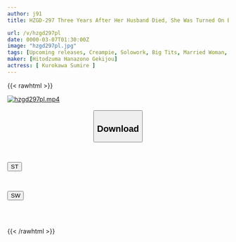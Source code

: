 ```yaml
---
author: j91
title: HZGD-297 Three Years After Her Husband Died, She Was Turned On By The Moans Of Her Daughter And Her Boyfriend... When Her Daughter Was Away, She Gave Him A Handjob And Spread His Asshole To Seduce Him And Make Him Cum Inside Her. Sumire Kurokawa

url: /v/hzgd297pl
date: 0000-03-07T01:30:00Z
image: "hzgd297pl.jpg"
tags: [Upcoming releases, Creampie, Solowork, Big Tits, Married Woman, Affair, Drama, Cuckold	]
maker: [Hitodzuma Hanazono Gekijou]
actress: [ Kurokawa Sumire ]
---
```



{{< rawhtml >}}

<div class="video" data-videoid="pending_link.html">
    <a href="javascript:;">
        <img src="/v/hzgd297pl/hzgd297pl.jpg" width="WIDTH" height="HEIGHT" alt="hzgd297pl.mp4" loading="lazy">
    </a>
</div>

<script type="text/javascript" src="https://j91.asia/asset/on-demand-pend.js"></script>

<br>
  <link rel="stylesheet" href="https://j91.asia/asset/bs5.css">
  
  <center>
  <button class="btn btn-primary" type="button" data-bs-toggle="collapse" data-bs-target=".multi-collapse" aria-expanded="false" aria-controls="multiCollapseExample1 multiCollapseExample2"><h2>Download</h2></button></center>
</p>
<div class="row">
  <div class="col">
    <div class="collapse multi-collapse" id="multiCollapseExample1">
      <div class="card card-body">
	      	      <br>
<div class="buttons">  
<p><a href="https://j91.asia/pending_link.html" target="_blank"><button class="btn-hover color-3"><i class="fa fa-download"></i> ST</button></a></p></div>
    </div>
  </div>
</div>
  <div class="col">
    <div class="collapse multi-collapse" id="multiCollapseExample2">
      <div class="card card-body">
	      <br>
<div class="buttons">
<p><a href="https://j91.asia/pending_link.html" target="_blank"><button class="btn-hover color-2"><i class="fa fa-download"></i> SW</button></a></p></div>
<br><br>
      </div>
    </div>
  </div>
</div>

{{< /rawhtml >}}